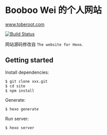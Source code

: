 # Booboo Wei 的个人网站

www.toberoot.com

<!-- Markdown snippet -->

[![Build Status](https://travis-ci.org/hexojs/site.svg?branch=master)](https://travis-ci.org/hexojs/site)

网站源码修改自 `The website for Hexo`.

## Getting started

Install dependencies:

```bash
$ git clone xxx.git
$ cd site
$ npm install
```

Generate:

```bash
$ hexo generate
```

Run server:

```bash
$ hexo server
```
